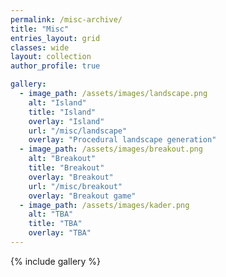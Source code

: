 ```yaml
---
permalink: /misc-archive/
title: "Misc"
entries_layout: grid
classes: wide 
layout: collection
author_profile: true

gallery:
  - image_path: /assets/images/landscape.png
    alt: "Island"
    title: "Island"
    overlay: "Island"
    url: "/misc/landscape"
    overlay: "Procedural landscape generation"
  - image_path: /assets/images/breakout.png
    alt: "Breakout"
    title: "Breakout"
    overlay: "Breakout"
    url: "/misc/breakout"
    overlay: "Breakout game"
  - image_path: /assets/images/kader.png
    alt: "TBA"
    title: "TBA"
    overlay: "TBA"
---
```


{% include gallery %}
